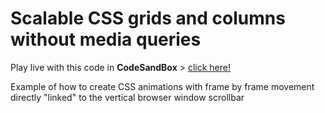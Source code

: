 # Scalable CSS grids and columns without media queries

Play live with this code in **CodeSandBox** > [click here!](https://codesandbox.io/s/github/davidvandenbor/css-animation-linked-to-scrollbar)

Example of how to create CSS animations with frame by frame movement directly "linked" to the vertical browser window scrollbar
